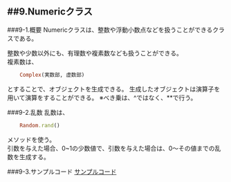 ##9.Numericクラス
-----------------------
###9-1.概要
Numericクラスは、整数や浮動小数点などを扱うことができるクラスである。

整数や少数以外にも、有理数や複素数なども扱うことができる。  
複素数は、

```Ruby
	Complex(実数部, 虚数部)
```
とすることで、オブジェクトを生成できる。
生成したオブジェクトは演算子を用いて演算をすることができる。
※べき乗は、^ではなく、**で行う。

###9-2.乱数
乱数は、

```Ruby
	Random.rand()
```
メソッドを使う。  
引数を与えた場合、0~1の少数値で、引数を与えた場合は、0〜その値までの乱数を生成する。

###9-3.サンプルコード
[サンプルコード](./Ruby_Programs/Numeric.rb)